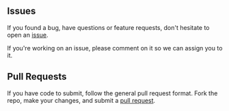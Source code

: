 ## Issues

If you found a bug, have questions or feature requests, don't hesitate to open an [issue](https://github.com/spiermar/burn/issues).

If you're working on an issue, please comment on it so we can assign you to it.

## Pull Requests

If you have code to submit, follow the general pull request format. Fork the repo, make your changes, and submit a [pull request](https://github.com/spiermar/burn/pulls).